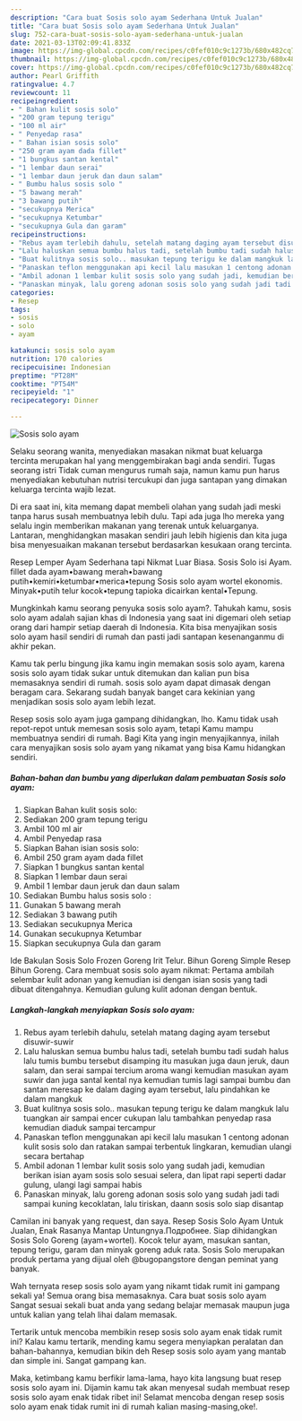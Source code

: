 ```yaml
---
description: "Cara buat Sosis solo ayam Sederhana Untuk Jualan"
title: "Cara buat Sosis solo ayam Sederhana Untuk Jualan"
slug: 752-cara-buat-sosis-solo-ayam-sederhana-untuk-jualan
date: 2021-03-13T02:09:41.833Z
image: https://img-global.cpcdn.com/recipes/c0fef010c9c1273b/680x482cq70/sosis-solo-ayam-foto-resep-utama.jpg
thumbnail: https://img-global.cpcdn.com/recipes/c0fef010c9c1273b/680x482cq70/sosis-solo-ayam-foto-resep-utama.jpg
cover: https://img-global.cpcdn.com/recipes/c0fef010c9c1273b/680x482cq70/sosis-solo-ayam-foto-resep-utama.jpg
author: Pearl Griffith
ratingvalue: 4.7
reviewcount: 11
recipeingredient:
- " Bahan kulit sosis solo"
- "200 gram tepung terigu"
- "100 ml air"
- " Penyedap rasa"
- " Bahan isian sosis solo"
- "250 gram ayam dada fillet"
- "1 bungkus santan kental"
- "1 lembar daun serai"
- "1 lembar daun jeruk dan daun salam"
- " Bumbu halus sosis solo "
- "5 bawang merah"
- "3 bawang putih"
- "secukupnya Merica"
- "secukupnya Ketumbar"
- "secukupnya Gula dan garam"
recipeinstructions:
- "Rebus ayam terlebih dahulu, setelah matang daging ayam tersebut disuwir-suwir"
- "Lalu haluskan semua bumbu halus tadi, setelah bumbu tadi sudah halus lalu tumis bumbu tersebut disamping itu masukan juga daun jeruk, daun salam, dan serai sampai tercium aroma wangi kemudian masukan ayam suwir dan juga santal kental nya kemudian tumis lagi sampai bumbu dan santan meresap ke dalam daging ayam tersebut, lalu pindahkan ke dalam mangkuk"
- "Buat kulitnya sosis solo.. masukan tepung terigu ke dalam mangkuk lalu tuangkan air sampai encer cukupan lalu tambahkan penyedap rasa kemudian diaduk sampai tercampur"
- "Panaskan teflon menggunakan api kecil lalu masukan 1 centong adonan kulit sosis solo dan ratakan sampai terbentuk lingkaran, kemudian ulangi secara bertahap"
- "Ambil adonan 1 lembar kulit sosis solo yang sudah jadi, kemudian berikan isian ayam sosis solo sesuai selera, dan lipat rapi seperti dadar gulung, ulangi lagi sampai habis"
- "Panaskan minyak, lalu goreng adonan sosis solo yang sudah jadi tadi sampai kuning kecoklatan, lalu tiriskan, daann sosis solo siap disantap"
categories:
- Resep
tags:
- sosis
- solo
- ayam

katakunci: sosis solo ayam 
nutrition: 170 calories
recipecuisine: Indonesian
preptime: "PT28M"
cooktime: "PT54M"
recipeyield: "1"
recipecategory: Dinner

---
```



![Sosis solo ayam](https://img-global.cpcdn.com/recipes/c0fef010c9c1273b/680x482cq70/sosis-solo-ayam-foto-resep-utama.jpg)

Selaku seorang wanita, menyediakan masakan nikmat buat keluarga tercinta merupakan hal yang menggembirakan bagi anda sendiri. Tugas seorang istri Tidak cuman mengurus rumah saja, namun kamu pun harus menyediakan kebutuhan nutrisi tercukupi dan juga santapan yang dimakan keluarga tercinta wajib lezat.

Di era  saat ini, kita memang dapat membeli olahan yang sudah jadi meski tanpa harus susah membuatnya lebih dulu. Tapi ada juga lho mereka yang selalu ingin memberikan makanan yang terenak untuk keluarganya. Lantaran, menghidangkan masakan sendiri jauh lebih higienis dan kita juga bisa menyesuaikan makanan tersebut berdasarkan kesukaan orang tercinta. 

Resep Lemper Ayam Sederhana tapi Nikmat Luar Biasa. Sosis Solo isi Ayam. fillet dada ayam•bawang merah•bawang putih•kemiri•ketumbar•merica•tepung Sosis solo ayam wortel ekonomis. Minyak•putih telur kocok•tepung tapioka dicairkan kental•Tepung.

Mungkinkah kamu seorang penyuka sosis solo ayam?. Tahukah kamu, sosis solo ayam adalah sajian khas di Indonesia yang saat ini digemari oleh setiap orang dari hampir setiap daerah di Indonesia. Kita bisa menyajikan sosis solo ayam hasil sendiri di rumah dan pasti jadi santapan kesenanganmu di akhir pekan.

Kamu tak perlu bingung jika kamu ingin memakan sosis solo ayam, karena sosis solo ayam tidak sukar untuk ditemukan dan kalian pun bisa memasaknya sendiri di rumah. sosis solo ayam dapat dimasak dengan beragam cara. Sekarang sudah banyak banget cara kekinian yang menjadikan sosis solo ayam lebih lezat.

Resep sosis solo ayam juga gampang dihidangkan, lho. Kamu tidak usah repot-repot untuk memesan sosis solo ayam, tetapi Kamu mampu membuatnya sendiri di rumah. Bagi Kita yang ingin menyajikannya, inilah cara menyajikan sosis solo ayam yang nikamat yang bisa Kamu hidangkan sendiri.

<!--inarticleads1-->

##### Bahan-bahan dan bumbu yang diperlukan dalam pembuatan Sosis solo ayam:

1. Siapkan  Bahan kulit sosis solo:
1. Sediakan 200 gram tepung terigu
1. Ambil 100 ml air
1. Ambil  Penyedap rasa
1. Siapkan  Bahan isian sosis solo:
1. Ambil 250 gram ayam dada fillet
1. Siapkan 1 bungkus santan kental
1. Siapkan 1 lembar daun serai
1. Ambil 1 lembar daun jeruk dan daun salam
1. Sediakan  Bumbu halus sosis solo :
1. Gunakan 5 bawang merah
1. Sediakan 3 bawang putih
1. Sediakan secukupnya Merica
1. Gunakan secukupnya Ketumbar
1. Siapkan secukupnya Gula dan garam


Ide Bakulan Sosis Solo Frozen Goreng Irit Telur. Bihun Goreng Simple Resep Bihun Goreng. Cara membuat sosis solo ayam nikmat: Pertama ambilah selembar kulit adonan yang kemudian isi dengan isian sosis yang tadi dibuat ditengahnya. Kemudian gulung kulit adonan dengan bentuk. 

<!--inarticleads2-->

##### Langkah-langkah menyiapkan Sosis solo ayam:

1. Rebus ayam terlebih dahulu, setelah matang daging ayam tersebut disuwir-suwir
1. Lalu haluskan semua bumbu halus tadi, setelah bumbu tadi sudah halus lalu tumis bumbu tersebut disamping itu masukan juga daun jeruk, daun salam, dan serai sampai tercium aroma wangi kemudian masukan ayam suwir dan juga santal kental nya kemudian tumis lagi sampai bumbu dan santan meresap ke dalam daging ayam tersebut, lalu pindahkan ke dalam mangkuk
1. Buat kulitnya sosis solo.. masukan tepung terigu ke dalam mangkuk lalu tuangkan air sampai encer cukupan lalu tambahkan penyedap rasa kemudian diaduk sampai tercampur
1. Panaskan teflon menggunakan api kecil lalu masukan 1 centong adonan kulit sosis solo dan ratakan sampai terbentuk lingkaran, kemudian ulangi secara bertahap
1. Ambil adonan 1 lembar kulit sosis solo yang sudah jadi, kemudian berikan isian ayam sosis solo sesuai selera, dan lipat rapi seperti dadar gulung, ulangi lagi sampai habis
1. Panaskan minyak, lalu goreng adonan sosis solo yang sudah jadi tadi sampai kuning kecoklatan, lalu tiriskan, daann sosis solo siap disantap


Camilan ini banyak yang request, dan saya. Resep Sosis Solo Ayam Untuk Jualan, Enak Rasanya Mantap Untungnya.Подробнее. Siap dihidangkan Sosis Solo Goreng (ayam+wortel). Kocok telur ayam, masukan santan, tepung terigu, garam dan minyak goreng aduk rata. Sosis Solo merupakan produk pertama yang dijual oleh @bugopangstore dengan peminat yang banyak. 

Wah ternyata resep sosis solo ayam yang nikamt tidak rumit ini gampang sekali ya! Semua orang bisa memasaknya. Cara buat sosis solo ayam Sangat sesuai sekali buat anda yang sedang belajar memasak maupun juga untuk kalian yang telah lihai dalam memasak.

Tertarik untuk mencoba membikin resep sosis solo ayam enak tidak rumit ini? Kalau kamu tertarik, mending kamu segera menyiapkan peralatan dan bahan-bahannya, kemudian bikin deh Resep sosis solo ayam yang mantab dan simple ini. Sangat gampang kan. 

Maka, ketimbang kamu berfikir lama-lama, hayo kita langsung buat resep sosis solo ayam ini. Dijamin kamu tak akan menyesal sudah membuat resep sosis solo ayam enak tidak ribet ini! Selamat mencoba dengan resep sosis solo ayam enak tidak rumit ini di rumah kalian masing-masing,oke!.

